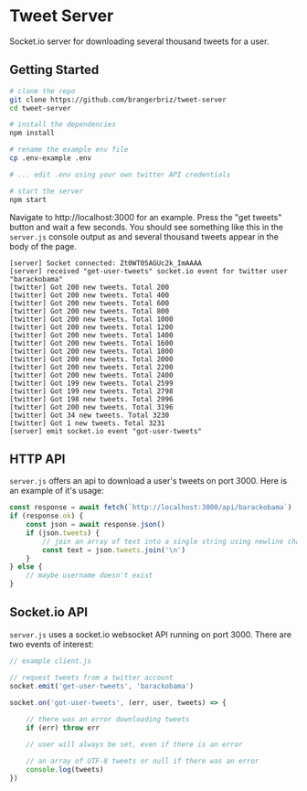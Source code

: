 # Tweet Server

Socket.io server for downloading several thousand tweets for a user.

## Getting Started

```bash
# clone the repo
git clone https://github.com/brangerbriz/tweet-server
cd tweet-server

# install the dependencies
npm install

# rename the example env file
cp .env-example .env

# ... edit .env using your own twitter API credentials

# start the server
npm start
```

Navigate to http://localhost:3000 for an example. Press the "get tweets" button and wait a few seconds. You should see something like this in the `server.js` console output as and several thousand tweets appear in the body of the page.

```
[server] Socket connected: Zt0WT05AGUc2k_ImAAAA
[server] received "get-user-tweets" socket.io event for twitter user "barackobama"
[twitter] Got 200 new tweets. Total 200
[twitter] Got 200 new tweets. Total 400
[twitter] Got 200 new tweets. Total 600
[twitter] Got 200 new tweets. Total 800
[twitter] Got 200 new tweets. Total 1000
[twitter] Got 200 new tweets. Total 1200
[twitter] Got 200 new tweets. Total 1400
[twitter] Got 200 new tweets. Total 1600
[twitter] Got 200 new tweets. Total 1800
[twitter] Got 200 new tweets. Total 2000
[twitter] Got 200 new tweets. Total 2200
[twitter] Got 200 new tweets. Total 2400
[twitter] Got 199 new tweets. Total 2599
[twitter] Got 199 new tweets. Total 2798
[twitter] Got 198 new tweets. Total 2996
[twitter] Got 200 new tweets. Total 3196
[twitter] Got 34 new tweets. Total 3230
[twitter] Got 1 new tweets. Total 3231
[server] emit socket.io event "got-user-tweets"
```

## HTTP API

`server.js` offers an api to download a user's tweets on port 3000. Here is an example of it's usage:

```javascript
const response = await fetch(`http://localhost:3000/api/barackobama`)
if (response.ok) {
    const json = await response.json()
    if (json.tweets) {
        // join an array of text into a single string using newline characters
        const text = json.tweets.join('\n')
    }
} else {
    // maybe username doesn't exist
}

```

## Socket.io API

`server.js` uses a socket.io websocket API running on port 3000. There are two events of interest:

```javascript
// example client.js

// request tweets from a twitter account 
socket.emit('get-user-tweets', 'barackobama')

socket.on('got-user-tweets', (err, user, tweets) => {
    
    // there was an error downloading tweets
    if (err) throw err

    // user will always be set, even if there is an error

    // an array of UTF-8 tweets or null if there was an error
    console.log(tweets)
})
```


